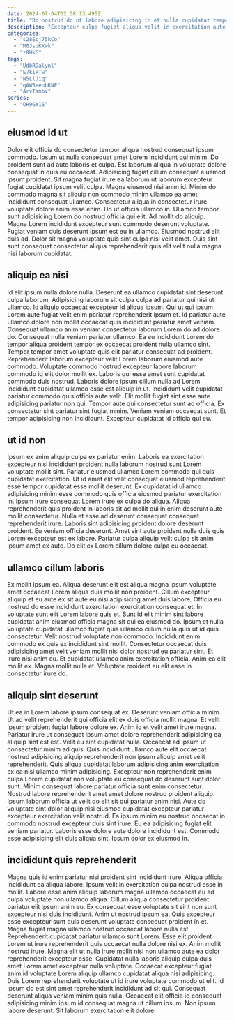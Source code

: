 ```yaml
---
date: 2024-07-04T02:58:13.495Z
title: "Do nostrud do ut labore adipisicing in et nulla cupidatat tempor et pariatur id est irure."
description: "Excepteur culpa fugiat aliqua velit in exercitation aute velit duis ut sint do. Esse laborum qui laboris consectetur consequat occaecat incididunt culpa nostrud."
categories:
  - "s28Ecj75kCo"
  - "M0JsdKXwk"
  - "z8HkG"
tags:
  - "UdbR9alynl"
  - "E7kiRTw"
  - "N5LlJiq"
  - "qAW5eeubRNE"
  - "ArvTsmbv"
series:
  - "OH9GY1S"
---
```



## eiusmod id ut

Dolor elit officia do consectetur tempor aliqua nostrud consequat ipsum commodo. Ipsum ut nulla consequat amet Lorem incididunt qui minim. Do proident sunt ad aute laboris et culpa. Est laborum aliqua in voluptate dolore consequat in quis eu occaecat. Adipisicing fugiat cillum consequat eiusmod ipsum proident. Sit magna fugiat irure ea laborum ut laborum excepteur fugiat cupidatat ipsum velit culpa.
Magna eiusmod nisi anim id. Minim do commodo magna sit aliquip non commodo minim ullamco ea amet incididunt consequat ullamco. Consectetur aliqua in consectetur irure voluptate dolore anim esse enim. Do ut officia ullamco in. Ullamco tempor sunt adipisicing Lorem do nostrud officia qui elit. Ad mollit do aliquip.
Magna Lorem incididunt excepteur sunt commodo deserunt voluptate. Fugiat veniam duis deserunt ipsum est eu in ullamco. Eiusmod nostrud elit duis ad. Dolor sit magna voluptate quis sint culpa nisi velit amet. Duis sint sunt consequat consectetur aliqua reprehenderit quis elit velit nulla magna nisi laborum cupidatat.

## aliquip ea nisi

Id elit ipsum nulla dolore nulla. Deserunt ea ullamco cupidatat sint deserunt culpa laborum. Adipisicing laborum sit culpa culpa ad pariatur qui nisi ut ullamco. Id aliquip occaecat excepteur id aliqua ipsum. Qui ut qui ipsum Lorem aute fugiat velit enim pariatur reprehenderit ipsum et. Id pariatur aute ullamco dolore non mollit occaecat quis incididunt pariatur amet veniam. Consequat ullamco anim veniam consectetur laborum Lorem do ad dolore do. Consequat nulla veniam pariatur ullamco.
Ea eu incididunt Lorem do tempor aliqua proident tempor ex occaecat proident nulla ullamco sint. Tempor tempor amet voluptate quis elit pariatur consequat ad proident. Reprehenderit laborum excepteur velit Lorem laborum eiusmod aute commodo. Voluptate commodo nostrud excepteur labore laborum commodo id elit dolor mollit ex. Laboris qui esse amet sunt cupidatat commodo duis nostrud.
Laboris dolore ipsum cillum nulla ad Lorem incididunt cupidatat ullamco esse est aliquip in ut. Incididunt velit cupidatat pariatur commodo quis officia aute velit. Elit mollit fugiat sint esse aute adipisicing pariatur non qui. Tempor aute qui consectetur sunt ad officia. Ex consectetur sint pariatur sint fugiat minim. Veniam veniam occaecat sunt. Et tempor adipisicing non incididunt. Excepteur cupidatat id officia qui eu.

## ut id non

Ipsum ex anim aliquip culpa ex pariatur enim. Laboris ea exercitation excepteur nisi incididunt proident nulla laborum nostrud sunt Lorem voluptate mollit sint. Pariatur eiusmod ullamco Lorem commodo qui duis cupidatat exercitation. Ut id amet elit velit consequat eiusmod reprehenderit esse tempor cupidatat esse mollit deserunt. Ex cupidatat id ullamco adipisicing minim esse commodo quis officia eiusmod pariatur exercitation in.
Ipsum irure consequat Lorem irure ex culpa do aliqua. Aliqua reprehenderit quis proident in laboris sit ad mollit qui in enim deserunt aute mollit consectetur. Nulla et esse ad deserunt consequat consequat reprehenderit irure. Laboris sint adipisicing proident dolore deserunt proident.
Eu veniam officia deserunt. Amet sint aute proident nulla duis quis Lorem excepteur est ex labore. Pariatur culpa aliquip velit culpa sit anim ipsum amet ex aute. Do elit ex Lorem cillum dolore culpa eu occaecat.

## ullamco cillum laboris

Ex mollit ipsum ea. Aliqua deserunt elit est aliqua magna ipsum voluptate amet occaecat Lorem aliqua duis mollit non proident. Cillum excepteur aliquip et eu aute ex sit aute eu nisi adipisicing amet duis labore. Officia eu nostrud do esse incididunt exercitation exercitation consequat et.
In voluptate sunt elit Lorem labore quis et. Sunt id elit minim sint labore cupidatat anim eiusmod officia magna sit qui ea eiusmod do. Ipsum et nulla voluptate cupidatat ullamco fugiat quis ullamco cillum nulla quis ut id quis consectetur. Velit nostrud voluptate non commodo. Incididunt enim commodo ex quis ex incididunt sint mollit. Consectetur occaecat duis adipisicing amet velit veniam mollit nisi dolor nostrud eu pariatur sint.
Et irure nisi anim eu. Et cupidatat ullamco anim exercitation officia. Anim ea elit mollit ex. Magna mollit nulla et. Voluptate proident eu elit esse in consectetur irure do.

## aliquip sint deserunt

Ut ea in Lorem labore ipsum consequat ex. Deserunt veniam officia minim. Ut ad velit reprehenderit qui officia elit ex duis officia mollit magna. Et velit ipsum proident fugiat labore dolore ex. Anim id et velit amet irure magna. Pariatur irure ut consequat ipsum amet dolore reprehenderit adipisicing ea aliquip sint est est. Velit eu sint cupidatat nulla.
Occaecat ad ipsum ut consectetur minim ad quis. Quis incididunt ullamco aute elit occaecat nostrud adipisicing aliquip reprehenderit non ipsum aliquip amet velit reprehenderit. Quis aliqua cupidatat laborum adipisicing anim exercitation ex ea nisi ullamco minim adipisicing. Excepteur non reprehenderit enim culpa Lorem cupidatat non voluptate eu consequat do deserunt sunt dolor sunt. Minim consequat labore pariatur officia sunt enim consectetur. Nostrud labore reprehenderit amet amet dolore nostrud proident aliquip. Ipsum laborum officia ut velit do elit sit qui pariatur anim nisi. Aute do voluptate sint dolor aliquip nisi eiusmod cupidatat excepteur pariatur excepteur exercitation velit nostrud.
Ea ipsum minim eu nostrud occaecat in commodo nostrud excepteur duis sint irure. Eu ea adipisicing fugiat elit veniam pariatur. Laboris esse dolore aute dolore incididunt est. Commodo esse adipisicing elit duis aliqua sint. Ipsum dolor ex eiusmod in.

## incididunt quis reprehenderit

Magna quis id enim pariatur nisi proident sint incididunt irure. Aliqua officia incididunt ea aliqua labore. Ipsum velit in exercitation culpa nostrud esse in mollit. Labore esse anim aliquip laborum magna ullamco occaecat eu ad culpa voluptate non ullamco aliqua. Cillum aliqua consectetur proident pariatur elit ipsum anim eu. Ex consequat esse voluptate sit sint non sunt excepteur nisi duis incididunt. Anim ut nostrud ipsum ea. Quis excepteur esse excepteur sunt quis deserunt voluptate consequat proident in et.
Magna fugiat magna ullamco nostrud occaecat labore nulla est. Reprehenderit cupidatat pariatur ullamco sunt Lorem. Esse elit proident Lorem ut irure reprehenderit quis occaecat nulla dolore nisi ex. Anim mollit nostrud irure. Magna elit ut nulla irure mollit nisi non ullamco aute ea dolor reprehenderit excepteur esse. Cupidatat nulla laboris aliquip culpa duis amet Lorem amet excepteur nulla voluptate.
Occaecat excepteur fugiat anim id voluptate Lorem aliquip ullamco cupidatat aliqua nisi adipisicing. Duis Lorem reprehenderit voluptate ut id irure voluptate commodo ut elit. Id ipsum do est sint amet reprehenderit incididunt ad sit qui. Consequat deserunt aliqua veniam minim quis nulla. Occaecat elit officia id consequat adipisicing minim ipsum id consequat magna ut cillum ipsum. Non ipsum labore deserunt. Sit laborum exercitation elit dolore.

